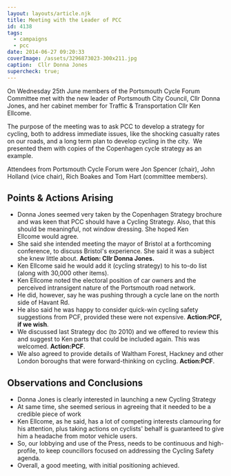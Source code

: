 ```yaml
---
layout: layouts/article.njk
title: Meeting with the Leader of PCC
id: 4138
tags:
  - campaigns
  - pcc
date: 2014-06-27 09:20:33
coverImage: /assets/3296873023-300x211.jpg
caption:  Cllr Donna Jones
supercheck: true;
---
```


On Wednesday 25th June members of the Portsmouth Cycle Forum Committee met with the new leader of Portsmouth City Council, Cllr Donna Jones, and her cabinet member for Traffic &amp; Transportation Cllr Ken Ellcome.

The purpose of the meeting was to ask PCC to develop a strategy for cycling, both to address immediate issues, like the shocking casualty rates on our roads, and a long term plan to develop cycling in the city.  We presented them with copies of the Copenhagen cycle strategy as an example.

Attendees from Portsmouth Cycle Forum were Jon Spencer (chair), John Holland (vice chair), Rich Boakes and Tom Hart (committee members).

## Points &amp; Actions Arising

*   Donna Jones seemed very taken by the Copenhagen Strategy brochure and was keen that PCC should have a Cycling Strategy. Also, that this should be meaningful, not window dressing. She hoped Ken Ellcome would agree.
*   She said she intended meeting the mayor of Bristol at a forthcoming conference, to discuss Bristol's experience. She said it was a subject she knew little about. **Action: Cllr Donna Jones.**
*   Ken Ellcome said he would add it (cycling strategy) to his to-do list (along with 30,000 other items).
*   Ken Ellcome noted the electoral position of car owners and the perceived intransigent nature of the Portsmouth road network.
*   He did, however, say he was pushing through a cycle lane on the north side of Havant Rd.
*   He also said he was happy to consider quick-win cycling safety suggestions from PCF, provided these were not expensive. **Action:PCF, if we wish**.
*   We discussed last Strategy doc (to 2010) and we offered to review this and suggest to Ken parts that could be included again. This was welcomed. **Action:PCF**.
*   We also agreed to provide details of Waltham Forest, Hackney and other London boroughs that were forward-thinking on cycling. **Action:PCF**.

## Observations and Conclusions

*   Donna Jones is clearly interested in launching a new Cycling Strategy
*   At same time, she seemed serious in agreeing that it needed to be a credible piece of work
*   Ken Ellcome, as he said, has a lot of competing interests clamouring for his attention, plus taking actions on cyclists' behalf is guaranteed to give him a headache from motor vehicle users.
*   So, our lobbying and use of the Press, needs to be continuous and high-profile, to keep councillors focused on addressing the Cycling Safety agenda.
*   Overall, a good meeting, with initial positioning achieved.